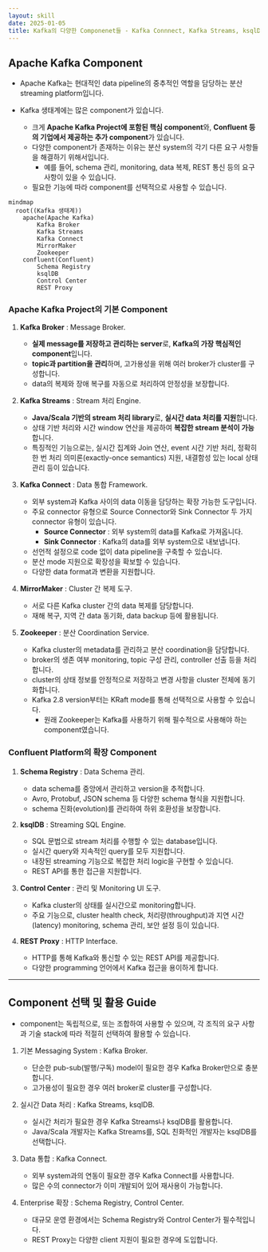 ```yaml
---
layout: skill
date: 2025-01-05
title: Kafka의 다양한 Componenet들 - Kafka Connnect, Kafka Streams, ksqlDB, ...
---
```





## Apache Kafka Component

- Apache Kafka는 현대적인 data pipeline의 중추적인 역할을 담당하는 분산 streaming platform입니다.

- Kafka 생태계에는 많은 component가 있습니다.
    - 크게 **Apache Kafka Project에 포함된 핵심 component**와, **Confluent 등의 기업에서 제공하는 추가 component**가 있습니다.
    - 다양한 component가 존재하는 이유는 분산 system의 각기 다른 요구 사항들을 해결하기 위해서입니다.
        - 예를 들어, schema 관리, monitoring, data 복제, REST 통신 등의 요구 사항이 있을 수 있습니다.
    - 필요한 기능에 따라 component를 선택적으로 사용할 수 있습니다.

```mermaid
mindmap
  root((Kafka 생태계))
    apache(Apache Kafka)
        Kafka Broker
        Kafka Streams
        Kafka Connect
        MirrorMaker
        Zookeeper
    confluent(Confluent)
        Schema Registry
        ksqlDB
        Control Center
        REST Proxy
```


### Apache Kafka Project의 기본 Component

1. **Kafka Broker** : Message Broker.
    - **실제 message를 저장하고 관리하는 server**로, **Kafka의 가장 핵심적인 component**입니다.
    - **topic과 partition을 관리**하며, 고가용성을 위해 여러 broker가 cluster를 구성합니다.
    - data의 복제와 장애 복구를 자동으로 처리하여 안정성을 보장합니다.

2. **Kafka Streams** : Stream 처리 Engine.
    - **Java/Scala 기반의 stream 처리 library**로, **실시간 data 처리를 지원**합니다.
    - 상태 기반 처리와 시간 window 연산을 제공하여 **복잡한 stream 분석이 가능**합니다.
    - 특징적인 기능으로는, 실시간 집계와 Join 연산, event 시간 기반 처리, 정확히 한 번 처리 의미론(exactly-once semantics) 지원, 내결함성 있는 local 상태 관리 등이 있습니다.

3. **Kafka Connect** : Data 통합 Framework.
    - 외부 system과 Kafka 사이의 data 이동을 담당하는 확장 가능한 도구입니다.
    - 주요 connector 유형으로 Source Connector와 Sink Connector 두 가지 connector 유형이 있습니다.
        - **Source Connector** : 외부 system의 data를 Kafka로 가져옵니다.
        - **Sink Connector** : Kafka의 data를 외부 system으로 내보냅니다.
    - 선언적 설정으로 code 없이 data pipeline을 구축할 수 있습니다.
    - 분산 mode 지원으로 확장성을 확보할 수 있습니다.
    - 다양한 data format과 변환을 지원합니다.

4. **MirrorMaker** : Cluster 간 복제 도구.
    - 서로 다른 Kafka cluster 간의 data 복제를 담당합니다.
    - 재해 복구, 지역 간 data 동기화, data backup 등에 활용됩니다.

5. **Zookeeper** : 분산 Coordination Service.
    - Kafka cluster의 metadata를 관리하고 분산 coordination을 담당합니다.
    - broker의 생존 여부 monitoring, topic 구성 관리, controller 선출 등을 처리합니다.
    - cluster의 상태 정보를 안정적으로 저장하고 변경 사항을 cluster 전체에 동기화합니다.
    - Kafka 2.8 version부터는 KRaft mode를 통해 선택적으로 사용할 수 있습니다.
        - 원래 Zookeeper는 Kafka를 사용하기 위해 필수적으로 사용해야 하는 component였습니다.


### Confluent Platform의 확장 Component

1. **Schema Registry** : Data Schema 관리.
    - data schema를 중앙에서 관리하고 version을 추적합니다.
    - Avro, Protobuf, JSON schema 등 다양한 schema 형식을 지원합니다.
    - schema 진화(evolution)를 관리하여 하위 호환성을 보장합니다.

2. **ksqlDB** : Streaming SQL Engine.
    - SQL 문법으로 stream 처리를 수행할 수 있는 database입니다.
    - 실시간 query와 지속적인 query를 모두 지원합니다.
    - 내장된 streaming 기능으로 복잡한 처리 logic을 구현할 수 있습니다.
    - REST API를 통한 접근을 지원합니다.

3. **Control Center** : 관리 및 Monitoring UI 도구.
    - Kafka cluster의 상태를 실시간으로 monitoring합니다.
    - 주요 기능으로, cluster health check, 처리량(throughput)과 지연 시간(latency) monitoring, schema 관리, 보안 설정 등이 있습니다.

4. **REST Proxy** : HTTP Interface.
    - HTTP를 통해 Kafka와 통신할 수 있는 REST API를 제공합니다.
    - 다양한 programming 언어에서 Kafka 접근을 용이하게 합니다.




---




## Component 선택 및 활용 Guide

- component는 독립적으로, 또는 조합하여 사용할 수 있으며, 각 조직의 요구 사항과 기술 stack에 따라 적절히 선택하여 활용할 수 있습니다.

1. 기본 Messaging System : Kafka Broker.
    - 단순한 pub-sub(발행/구독) model이 필요한 경우 Kafka Broker만으로 충분합니다.
    - 고가용성이 필요한 경우 여러 broker로 cluster를 구성합니다.

2. 실시간 Data 처리 : Kafka Streams, ksqlDB.
    - 실시간 처리가 필요한 경우 Kafka Streams나 ksqlDB를 활용합니다.
    - Java/Scala 개발자는 Kafka Streams를, SQL 친화적인 개발자는 ksqlDB를 선택합니다.

3. Data 통합 : Kafka Connect.
    - 외부 system과의 연동이 필요한 경우 Kafka Connect를 사용합니다.
    - 많은 수의 connector가 이미 개발되어 있어 재사용이 가능합니다.

4. Enterprise 확장 : Schema Registry, Control Center.
    - 대규모 운영 환경에서는 Schema Registry와 Control Center가 필수적입니다.
    - REST Proxy는 다양한 client 지원이 필요한 경우에 도입합니다.

